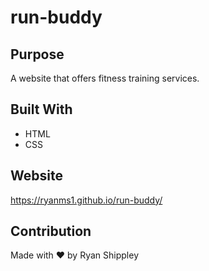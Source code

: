 # run-buddy

## Purpose
A website that offers fitness training services.

## Built With
* HTML
* CSS

## Website
https://ryanms1.github.io/run-buddy/

## Contribution
Made with ❤️ by Ryan Shippley
